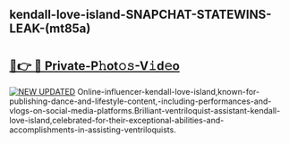## kendall-love-island-SNAPCHAT-STATEWINS-LEAK-(mt85a)


# <h2><a href="https://mediaupload.pro?-20M">🔗👉 🔴 Private-P𝚑ot𝚘𝚜-V𝚒d𝚎o</a></h2>

[![NEW UPDATED](https://i.imgur.com/0qMVB7G.gif)](https://mediaupload.pro?-20M)
Online-influencer-kendall-love-island,known-for-publishing-dance-and-lifestyle-content,-including-performances-and-vlogs-on-social-media-platforms.Brilliant-ventriloquist-assistant-kendall-love-island,celebrated-for-their-exceptional-abilities-and-accomplishments-in-assisting-ventriloquists.  